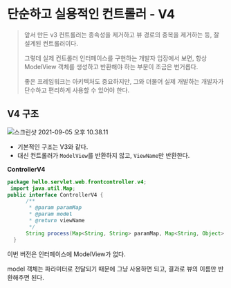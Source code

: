 # 단순하고 실용적인 컨트롤러 - V4

> 앞서 만든 v3 컨트롤러는 종속성을 제거하고 뷰 경로의 중복을 제거하는 등, 잘 설계된 컨트롤러이다.
>
> 그렇데 실제 컨트롤러 인터페이스를 구현하는 개발자 입장에서 보면, 항상 ModelView 객체를 생성하고 반환해야 하는 부분이 조금은 번거롭다.
>
> 좋은 프레임워크는 아키텍처도 중요하지만, 그와 더물어 실제 개발하는 개발자가 단수하고 편리하게 사용할 수 있어야 한다.



## V4 구조

![스크린샷 2021-09-05 오후 10.38.11](/Users/MisternB/Desktop/TIL/md-images/%E1%84%89%E1%85%B3%E1%84%8F%E1%85%B3%E1%84%85%E1%85%B5%E1%86%AB%E1%84%89%E1%85%A3%E1%86%BA%202021-09-05%20%E1%84%8B%E1%85%A9%E1%84%92%E1%85%AE%2010.38.11.png)

* 기본적인 구조는 V3와 같다.
* 대신 컨트롤러가 `ModelView`를 반환하지 않고, `ViewName`만 반환한다.



**ControllerV4** 

```java
package hello.servlet.web.frontcontroller.v4;
 import java.util.Map;
public interface ControllerV4 {
      /**
       * @param paramMap
       * @param model
       * @return viewName
       */
      String process(Map<String, String> paramMap, Map<String, Object> model);
  }
```

이번 버전은 인터페이스에 ModelView가 없다. 

model 객체는 파라미터로 전달되기 때문에 그냥 사용하면 되고, 결과로 뷰의 이름만 반환해주면 된다.

